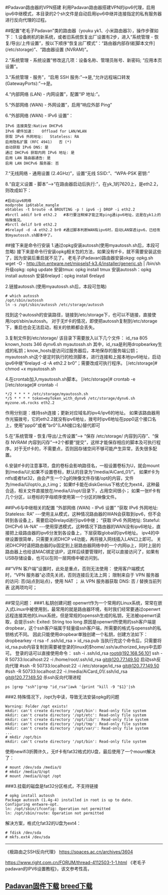 #Padavan路由器的VPN搭建
利用Padavan路由器搭建VPN的ipv6代理，启用ipv6中继模式，本目录的2个sh文件是自动启用ipv6中继并连接指定的私有服务器进行反向代理的过程。

##配置“老毛子Padavan”类的路由器（youku yk1、小米路由器3），操作步骤如下：
1.设备刷机的新系统，或者旧系统恢复出厂设置有2步，进入“系统管理 - 恢复/导出/上传设置”，按以下顺序“恢复出厂模式”：“路由器内部存储[脚本文件] (/etc/storage)”、“路由器设置 (NVRAM)”。

2.“系统管理 - 系统设置”修改这几项：设备名称、管理员账号、新密码; “应用本页设置”。

3.“系统管理 - 服务”，“启用 SSH 服务:”-->是,“允许远程端口转发 (GatewayPorts):”-->是。

4.“内部网络 (LAN) - 内网设置”，配置“IP 地址:”。

5.“外部网络 (WAN) - 外网设置”，启用“响应外部 Ping”

6.“外部网络 (WAN) - IPv6 设置”：
```
IPv6 连接类型:Native DHCPv6
IPv6 硬件加速：   Offload for LAN/WLAN
获取 IPv6 外网地址:   Stateless: RA
启用隐私扩展 (RFC 4941)   否 (*)
自动获取 IPv6 DNS: 是
通过 DHCPv6 获取内网 IPv6 地址: 是
启用 LAN 路由器通告: 是
启用 LAN DHCPv6 服务器: 否
```

7.“无线网络 - 通用设置 (2.4GHz)”，设置“无线 SSID:”、“WPA-PSK 密钥:”

8.“自定义设置 - 脚本”-->“在路由器启动后执行:”，在yk_1的7620上，是eth2.2，则改成如下：
```
#启动ipv6网络
modprobe ip6table_mangle
ebtables -t broute -A BROUTING -p ! ipv6 -j DROP -i eth2.2
#brctl addif br0 eth2.2   #本行要注释掉才能正常ping通ipv6地址，这是在yk1上的特殊情况。
#brctl delif br0 eth2.2
#6relayd -d -A eth2.2 br0 #通过脚本判断WAN有ipv6时，启动LAN穿透ipv6，已经改到myautossh.sh脚本中了。
```

##接下来是命令行安装
1.通过opkg安装autossh(使用myautossh.sh后，本段可忽略)
接下来是命令行安装opkg相关包的方法，如果没有tf卡，就不需要安装这些了，因为安装后重启就不见了。
老毛子(Padavan)路由器安装okpg: opkg.sh
wget -O - http://bin.entware.net/mipselsf-k3.4/installer/generic.sh | /bin/sh
升级opkg: opkg update
安装tmux: opkg install tmux
安装autossh：opkg install autossh
安装6relayd：opkg install 6relayd

2.链接autossh.(使用myautossh.sh后，本段可忽略)
```
# which autossh
/opt/sbin/autossh
ln -s /opt/sbin/autossh /etc/storage/autossh
```
找到这个autossh的安装路径，链接到/etc/storage下，也可以不链接，直接使用/opt/sbin/autossh。
对于无tf卡的情况，即使把autossh复制到/etc/storage下，重启也会无法启动，相关的依赖都会丢失。

3.复制文件到/etc/storage/
该目录下需要放入以下几个文件：
id_rsa 805
known_hosts 346
dynv6.sh
myautossh.sh
其中，id_rsa是利用dropbearkey生成的私钥；know_hosts是访问过服务器后，本地保存的服务端公钥；myautossh.sh这个是定时执行的检测脚本，进行连接和上报本地ipv6地址，启动ipv6中继“6relayd -d -A eth2.2 br0”；需要改成可执行程序。
[/etc/storage]# chmod +x myautossh.sh

4.在crontab加入myautossh.sh脚本。
[/etc/storage]# crontab -e
[/etc/storage]# crontab -l
```
*/2 * * * * /etc/storage/myautossh.sh
*/5 * * * * token=myToken_with_dynv6 /etc/storage/dynv6.sh myzone.v6.rocks eth2.2
```
作用分别是：维持ssh连接；更新对应域名的ipv4/ipv6的地址。
如果该路由器用作光猫拨号，它的eth2.2就没有ipv6地址，拨号时ipv6地址在ppp0这个接口名上，使用"ppp0"或者"br0"(LAN接口名)替代即可

5.在“系统管理 - 恢复/导出/上传设置”-->
“保存 /etc/storage/ 内容到闪存”、“保存 NVRAM 内容到闪存”-->2个都要“提交”，这样才能保存相应的脚本及可执行程序。对于无tf卡的，不需要点，否则因存储空间不够可能产生异常，丢失很多配置。

6.安装tf卡的注意事项，盘的卷标会影响路径名，一般设置卷标为U，就会mount到/media/U/;如果不设置卷标，默认的目录为“/media/AiCard_01/”。
如果tf卡为ntfs或者fat32，由会产生一个2g的映像文件存储/opt的内容，文件为/media/U/opt/o_p_t.img；
如果tf卡能在diskGenius下格式化为ext4，这种最合适，相关文件直接放在/media/U/opt/目录下，占用空间很小；
如果一张tf卡有几个分区，以卷标的字母顺序使用第一个分区的映像文件。


##IPv6与中继相关的配置
“外部网络 (WAN) - IPv6 设置”
“获取 IPv6 外网地址:   Stateless: RA”
---使用主从模式，这种情况路由器的WAN会获取到ipv6，但不会转到各设备上，需要启动6relayd进行ipv6中继；
“获取 IPv6 外网地址:   Stateful: DHCPv6 IA-NA”
---使用穿透模式，这种情况下路由器的WAN没有ipv6地址，直接把上级路由器的ipv6分发到各设备上，下层获取global的ipv6地址。
ipv4的中继设置很简单，只需要关闭DHCP v4功能，再将接入网线插入LAN口上即可。
关闭DHCP时请把路由器的ip固定到上层路由器网络中的一个内网ip上，同时上层的路由器上也给该MAC绑定该IP，这样后续要管理时，就可以直接访问了，如果有USB存储设备，也可以在同一层网络中被访问到。

##“VPN 客户端”设置时，此处是重点，否则无法使用：
使用客户端模式时，“VPN 服务器”必须先关闭，否则连接后无法上网；
限制来自于 VPN 服务器的访问:   否(站点到站点)，使用 NAT ；
从 VPN 服务器获取 DNS:    否 / 替换当前列表  这两项均可；



-----------------------------------------------------------
##常见问题：
###1.私钥创建问题
openwrt作为一个常用的Linux系统，常常在嵌入式Linux中被使用到，最常用的就是路由器环境，有时我们经常要通过openwrt远程连接其他的Linux系统，但是常规的openssh生成的私钥，无法被openwrt读取，会提示ssh: Exited: String too long
原因是openwrt所使用的ssh客户端是dropbear，这个ssh客户端属于轻量级ssh客户端，所需要的格式与openssh的私钥格式不同。
因此只能使用dropbear单独创建一个私钥，创建方法如下：
dropbearkey -t rsa -f .ssh/id_rsa > id_rsa.pub
当执行完这个命令后，只需要将id_rsa.pub内容复制到需要被登录的linux的$home/.ssh/authorized_keys中去即可。
登录的话可以直接使用命令：
ssh -i .ssh/id_rsa root@192.168.56.101
ssh -R 50733:localhost:22 -i /home/root/.ssh/id_rsa git@120.77.149.50
启动ssh反向代理  #ssh -R 50733:localhost:22 -i /etc/storage/id_rsa git@120.77.149.50
#ssh -R 50733:localhost:22 -i /media/AiCard_01/.ssh/id_rsa git@120.77.149.50
杀ssh反向代理进程
```
ps |grep "ssh"|grep "id_rsa"|awk '{print "kill -9 "$1}'|sh
```

###2.特殊情况下，/opt为中读，导致无法安装opkg的问题
```
Warning: Folder /opt exists!
mkdir: can't create directory '/opt/bin': Read-only file system
mkdir: can't create directory '/opt/etc': Read-only file system
mkdir: can't create directory '/opt/lib/': Read-only file system
mkdir: can't create directory '/opt/tmp': Read-only file system
mkdir: can't create directory '/opt/var/': Read-only file system
...
# mkdir /opt/bin
mkdir: can't create directory '/opt/bin': Read-only file system
```
使用newifi3折腾许久，无tf卡有fat32格式的U盘，最后使用了一个mount解决了：
```
# mount /dev/sda /media/U
# mkdir /media/U/opt
# mount /media/U/opt /opt
```

###3.挂载的磁盘是fat32分区格式，不支持链接
```
# opkg install autossh
Package autossh (1.4g-4) installed in root is up to date.
Configuring entware-opt.
ln: /opt/sbin/ifconfig: Operation not permitted
ln: /opt/sbin/route: Operation not permitted
```
解决方案，格式化fat32的U盘为ext4：
```
# fdisk /dev/sda
# mkfs.ext4 /dev/sda
```

-----------------------------------------------------------

《极路由之SSH反向代理》
https://spaces.ac.cn/archives/3604


https://www.right.com.cn/FORUM/thread-4112503-1-1.html
《老毛子padavan的IPV6设置教程》，该文参考性高，

[Padavan固件下载](https://opt.cn2qq.com/padavan/)
[breed下载](https://breed.hackpascal.net/)
-----------------------------------------------------------
